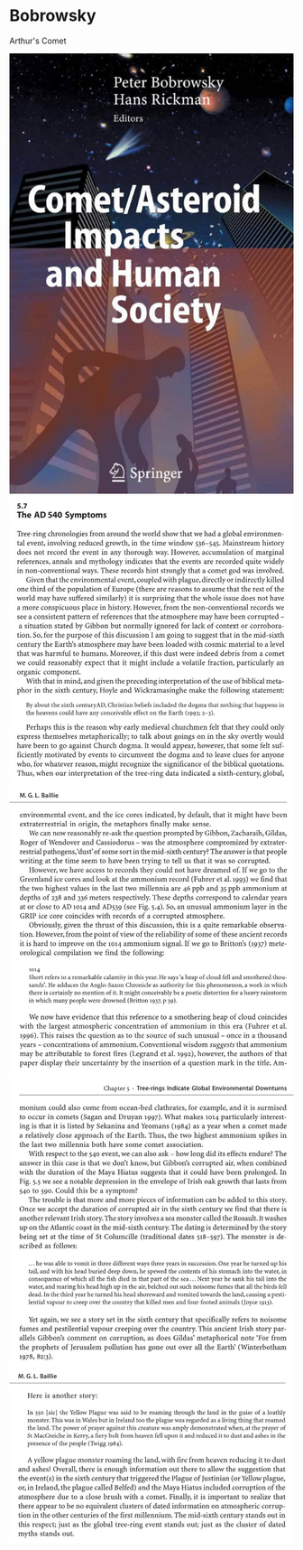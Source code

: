 # Bobrowsky

Arthur's Comet

![](img/bobrowsky1.jpg)
![](img/bobrowsky2.jpg)
![](img/bobrowsky3.jpg)
![](img/bobrowsky4.jpg)
![](img/bobrowsky5.jpg)